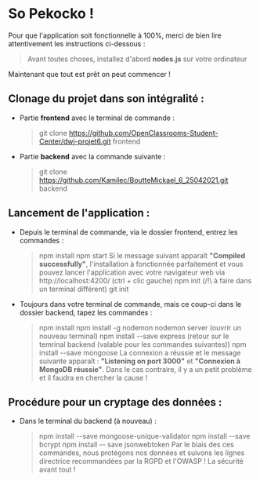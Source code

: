 # So Pekocko !

Pour que l'application soit fonctionnelle à 100%, merci de bien lire attentivement les instructions ci-dessous :

> Avant toutes choses, installez d'abord **nodes.js** sur votre ordinateur

Maintenant que tout est prêt on peut commencer !

## Clonage du projet dans son intégralité :
- Partie **frontend** avec le terminal de commande :  
    > git clone https://github.com/OpenClassrooms-Student-Center/dwj-projet6.git frontend

- Partie **backend** avec la commande suivante : 
    > git clone https://github.com/Kamilec/BoutteMickael_6_25042021.git backend
    
    
    
## Lancement de l'application : 
- Depuis le terminal de commande, via le dossier frontend, entrez les commandes : 
    > npm install
    > npm start
Si le message suivant apparaît **"Compiled successfully"**, l'installation à fonctionnée parfaitement et vous pouvez lancer l'application avec votre navigateur web 
via http://localhost:4200/ (ctrl + clic gauche)
    > npm init (/!\ à faire dans un terminal différent)
    > git init
 
- Toujours dans votre terminal de commande, mais ce coup-ci dans le dossier backend, tapez les commandes :
    > npm install
    > npm install -g nodemon
    > nodemon server (ouvrir un nouveau terminal)
    > npm install --save express (retour sur le temrinal backend (valable pour les commandes suivantes))
    > npm install --save mongoose
    La connexion a réussie et le message suivante apparaît : **"Listening on port 3000"** et **"Connexion à MongoDB réussie"**.
    Dans le cas contraire, il y a un petit problème et il faudra en chercher la cause !
    
    
    
## Procédure pour un cryptage des données :
- Dans le terminal du backend (à nouveau) :
    > npm install --save mongoose-unique-validator
    > npm install --save bcrypt
    > npm install -- save jsonwebtoken
 Par le biais des ces commandes, nous protégons nos données et suivons les lignes directrice recommandées par la RGPD et l'OWASP ! La sécurité avant tout !    
 
